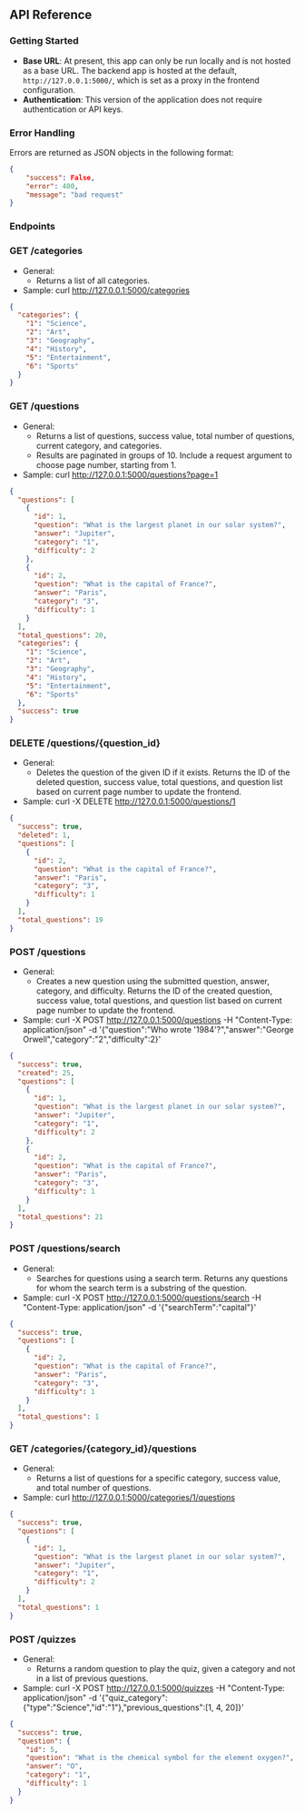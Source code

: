 ## API Reference

### Getting Started
- **Base URL**: At present, this app can only be run locally and is not hosted as a base URL. The backend app is hosted at the default, `http://127.0.0.1:5000/`, which is set as a proxy in the frontend configuration.
- **Authentication**: This version of the application does not require authentication or API keys.

### Error Handling
Errors are returned as JSON objects in the following format:
```json
{
    "success": False, 
    "error": 400,
    "message": "bad request"
}
```
### Endpoints
### GET /categories
- General:
    - Returns a list of all categories.
- Sample: curl http://127.0.0.1:5000/categories
```json
{
  "categories": {
    "1": "Science",
    "2": "Art",
    "3": "Geography",
    "4": "History",
    "5": "Entertainment",
    "6": "Sports"
  }
}
```
### GET /questions
- General:
  - Returns a list of questions, success value, total number of questions, current category, and categories.
  - Results are paginated in groups of 10. Include a request argument to choose page number, starting from 1.
- Sample: curl http://127.0.0.1:5000/questions?page=1
```json
{
  "questions": [
    {
      "id": 1,
      "question": "What is the largest planet in our solar system?",
      "answer": "Jupiter",
      "category": "1",
      "difficulty": 2
    },
    {
      "id": 2,
      "question": "What is the capital of France?",
      "answer": "Paris",
      "category": "3",
      "difficulty": 1
    }
  ],
  "total_questions": 20,
  "categories": {
    "1": "Science",
    "2": "Art",
    "3": "Geography",
    "4": "History",
    "5": "Entertainment",
    "6": "Sports"
  },
  "success": true
}
```

### DELETE /questions/{question_id}
- General:
  - Deletes the question of the given ID if it exists. Returns the ID of the deleted question, success value, total questions, and question list based on current page number to update the frontend.
- Sample: curl -X DELETE http://127.0.0.1:5000/questions/1
```json
{
  "success": true,
  "deleted": 1,
  "questions": [
    {
      "id": 2,
      "question": "What is the capital of France?",
      "answer": "Paris",
      "category": "3",
      "difficulty": 1
    }
  ],
  "total_questions": 19
}
```

### POST /questions
- General:
  - Creates a new question using the submitted question, answer, category, and difficulty. Returns the ID of the created question, success value, total questions, and question list based on current page number to update the frontend.
- Sample: curl -X POST http://127.0.0.1:5000/questions -H "Content-Type: application/json" -d '{"question":"Who wrote '1984'?","answer":"George Orwell","category":"2","difficulty":2}'
```json
{
  "success": true,
  "created": 25,
  "questions": [
    {
      "id": 1,
      "question": "What is the largest planet in our solar system?",
      "answer": "Jupiter",
      "category": "1",
      "difficulty": 2
    },
    {
      "id": 2,
      "question": "What is the capital of France?",
      "answer": "Paris",
      "category": "3",
      "difficulty": 1
    }
  ],
  "total_questions": 21
}
```

### POST /questions/search
- General:
  - Searches for questions using a search term. Returns any questions for whom the search term is a substring of the question.
- Sample: curl -X POST http://127.0.0.1:5000/questions/search -H "Content-Type: application/json" -d '{"searchTerm":"capital"}'
```json
{
  "success": true,
  "questions": [
    {
      "id": 2,
      "question": "What is the capital of France?",
      "answer": "Paris",
      "category": "3",
      "difficulty": 1
    }
  ],
  "total_questions": 1
}
```

### GET /categories/{category_id}/questions
- General:
  - Returns a list of questions for a specific category, success value, and total number of questions.
- Sample: curl http://127.0.0.1:5000/categories/1/questions
```json
{
  "success": true,
  "questions": [
    {
      "id": 1,
      "question": "What is the largest planet in our solar system?",
      "answer": "Jupiter",
      "category": "1",
      "difficulty": 2
    }
  ],
  "total_questions": 1
}
```

### POST /quizzes
- General:
    - Returns a random question to play the quiz, given a category and not in a list of previous questions.
- Sample: curl -X POST http://127.0.0.1:5000/quizzes -H "Content-Type: application/json" -d '{"quiz_category":{"type":"Science","id":"1"},"previous_questions":[1, 4, 20]}'
```json
{
  "success": true,
  "question": {
    "id": 5,
    "question": "What is the chemical symbol for the element oxygen?",
    "answer": "O",
    "category": "1",
    "difficulty": 1
  }
}

```